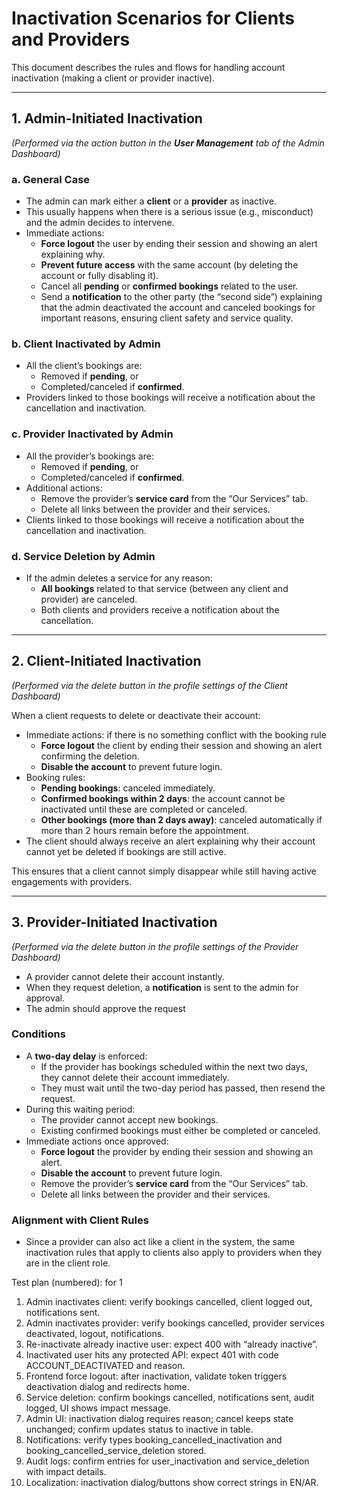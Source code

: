 # Inactivation Scenarios for Clients and Providers

This document describes the rules and flows for handling account inactivation (making a client or provider inactive).

---

## 1. Admin-Initiated Inactivation  
*(Performed via the action button in the **User Management** tab of the Admin Dashboard)*  

### a. General Case  
- The admin can mark either a **client** or a **provider** as inactive.  
- This usually happens when there is a serious issue (e.g., misconduct) and the admin decides to intervene.  
- Immediate actions:  
  - **Force logout** the user by ending their session and showing an alert explaining why.  
  - **Prevent future access** with the same account (by deleting the account or fully disabling it).  
  - Cancel all **pending** or **confirmed bookings** related to the user.  
  - Send a **notification** to the other party (the “second side”) explaining that the admin deactivated the account and canceled bookings for important reasons, ensuring client safety and service quality.  

### b. Client Inactivated by Admin  
- All the client’s bookings are:  
  - Removed if **pending**, or  
  - Completed/canceled if **confirmed**.  
- Providers linked to those bookings will receive a notification about the cancellation and inactivation.  

### c. Provider Inactivated by Admin  
- All the provider’s bookings are:  
  - Removed if **pending**, or  
  - Completed/canceled if **confirmed**.  
- Additional actions:  
  - Remove the provider’s **service card** from the “Our Services” tab.  
  - Delete all links between the provider and their services.  
- Clients linked to those bookings will receive a notification about the cancellation and inactivation.  

### d. Service Deletion by Admin  
- If the admin deletes a service for any reason:  
  - **All bookings** related to that service (between any client and provider) are canceled.  
  - Both clients and providers receive a notification about the cancellation.  


---
## 2. Client-Initiated Inactivation  
*(Performed via the delete button in the profile settings of the Client Dashboard)*  

When a client requests to delete or deactivate their account:  
- Immediate actions:  if there is no something conflict with the booking rule 
  - **Force logout** the client by ending their session and showing an alert confirming the deletion.  
  - **Disable the account** to prevent future login.  
- Booking rules:  
  - **Pending bookings**: canceled immediately.  
  - **Confirmed bookings within 2 days**: the account cannot be inactivated until these are completed or canceled.  
  - **Other bookings (more than 2 days away)**: canceled automatically if more than 2 hours remain before the appointment.  
- The client should always receive an alert explaining why their account cannot yet be deleted if bookings are still active.  

This ensures that a client cannot simply disappear while still having active engagements with providers.  

---

## 3. Provider-Initiated Inactivation  
*(Performed via the delete button in the profile settings of the Provider Dashboard)*  

- A provider cannot delete their account instantly.  
- When they request deletion, a **notification** is sent to the admin for approval.  
- The admin should approve the request 

### Conditions  
- A **two-day delay** is enforced:  
  - If the provider has bookings scheduled within the next two days, they cannot delete their account immediately.  
  - They must wait until the two-day period has passed, then resend the request.  
- During this waiting period:  
  - The provider cannot accept new bookings.  
  - Existing confirmed bookings must either be completed or canceled.  
- Immediate actions once approved:  
  - **Force logout** the provider by ending their session and showing an alert.  
  - **Disable the account** to prevent future login.  
  - Remove the provider’s **service card** from the “Our Services” tab.  
  - Delete all links between the provider and their services.  

### Alignment with Client Rules  
- Since a provider can also act like a client in the system, the same inactivation rules that apply to clients also apply to providers when they are in the client role.  



Test plan (numbered): for 1
1) Admin inactivates client: verify bookings cancelled, client logged out, notifications sent.
2) Admin inactivates provider: verify bookings cancelled, provider services deactivated, logout, notifications.
3) Re-inactivate already inactive user: expect 400 with “already inactive”.
4) Inactivated user hits any protected API: expect 401 with code ACCOUNT_DEACTIVATED and reason.
5) Frontend force logout: after inactivation, validate token triggers deactivation dialog and redirects home.
6) Service deletion: confirm bookings cancelled, notifications sent, audit logged, UI shows impact message.
7) Admin UI: inactivation dialog requires reason; cancel keeps state unchanged; confirm updates status to inactive in table.
8) Notifications: verify types booking_cancelled_inactivation and booking_cancelled_service_deletion stored.
9) Audit logs: confirm entries for user_inactivation and service_deletion with impact details.
10) Localization: inactivation dialog/buttons show correct strings in EN/AR.